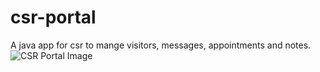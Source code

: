 # csr-portal
A java app for csr to mange visitors, messages, appointments and notes.
![CSR Portal Image](https://drive.google.com/open?id=1LJ8E6H6_1Nb1In7JgAW3LymoUXzOIFZa)

